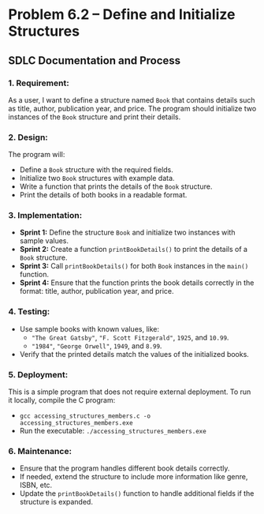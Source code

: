 # Problem 6.2 – Define and Initialize Structures

## SDLC Documentation and Process

### 1. **Requirement:**
   As a user, I want to define a structure named `Book` that contains details such as title, author, publication year, and price. The program should initialize two instances of the `Book` structure and print their details.

### 2. **Design:**
   The program will:
   - Define a `Book` structure with the required fields.
   - Initialize two `Book` structures with example data.
   - Write a function that prints the details of the `Book` structure.
   - Print the details of both books in a readable format.

### 3. **Implementation:**
   - **Sprint 1:** Define the structure `Book` and initialize two instances with sample values.
   - **Sprint 2:** Create a function `printBookDetails()` to print the details of a `Book` structure.
   - **Sprint 3:** Call `printBookDetails()` for both `Book` instances in the `main()` function.
   - **Sprint 4:** Ensure that the function prints the book details correctly in the format: title, author, publication year, and price.

### 4. **Testing:**
   - Use sample books with known values, like:
     - `"The Great Gatsby"`, `"F. Scott Fitzgerald"`, `1925`, and `10.99`.
     - `"1984"`, `"George Orwell"`, `1949`, and `8.99`.
   - Verify that the printed details match the values of the initialized books.

### 5. **Deployment:**
   This is a simple program that does not require external deployment. To run it locally, compile the C program:
   - `gcc accessing_structures_members.c -o accessing_structures_members.exe`
   - Run the executable: `./accessing_structures_members.exe`

### 6. **Maintenance:**
   - Ensure that the program handles different book details correctly.
   - If needed, extend the structure to include more information like genre, ISBN, etc.
   - Update the `printBookDetails()` function to handle additional fields if the structure is expanded.
